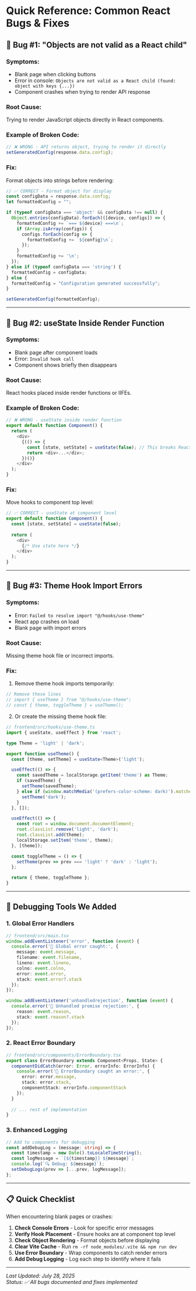 # Quick Reference: Common React Bugs & Fixes

## 🚨 Bug #1: "Objects are not valid as a React child"

### **Symptoms:**
- Blank page when clicking buttons
- Error in console: `Objects are not valid as a React child (found: object with keys {...})`
- Component crashes when trying to render API response

### **Root Cause:**
Trying to render JavaScript objects directly in React components.

### **Example of Broken Code:**
```typescript
// ❌ WRONG - API returns object, trying to render it directly
setGeneratedConfig(response.data.config);
```

### **Fix:**
Format objects into strings before rendering:
```typescript
// ✅ CORRECT - Format object for display
const configData = response.data.config;
let formattedConfig = "";

if (typeof configData === 'object' && configData !== null) {
  Object.entries(configData).forEach(([device, configs]) => {
    formattedConfig += `=== ${device} ===\n`;
    if (Array.isArray(configs)) {
      configs.forEach(config => {
        formattedConfig += `${config}\n`;
      });
    }
    formattedConfig += '\n';
  });
} else if (typeof configData === 'string') {
  formattedConfig = configData;
} else {
  formattedConfig = "Configuration generated successfully";
}

setGeneratedConfig(formattedConfig);
```

---

## 🚨 Bug #2: useState Inside Render Function

### **Symptoms:**
- Blank page after component loads
- Error: `Invalid hook call`
- Component shows briefly then disappears

### **Root Cause:**
React hooks placed inside render functions or IIFEs.

### **Example of Broken Code:**
```typescript
// ❌ WRONG - useState inside render function
export default function Component() {
  return (
    <div>
      {(() => {
        const [state, setState] = useState(false); // This breaks React!
        return <div>...</div>;
      })()}
    </div>
  );
}
```

### **Fix:**
Move hooks to component top level:
```typescript
// ✅ CORRECT - useState at component level
export default function Component() {
  const [state, setState] = useState(false);
  
  return (
    <div>
      {/* Use state here */}
    </div>
  );
}
```

---

## 🚨 Bug #3: Theme Hook Import Errors

### **Symptoms:**
- Error: `Failed to resolve import "@/hooks/use-theme"`
- React app crashes on load
- Blank page with import errors

### **Root Cause:**
Missing theme hook file or incorrect imports.

### **Fix:**
1. Remove theme hook imports temporarily:
```typescript
// Remove these lines
// import { useTheme } from "@/hooks/use-theme";
// const { theme, toggleTheme } = useTheme();
```

2. Or create the missing theme hook file:
```typescript
// frontend/src/hooks/use-theme.ts
import { useState, useEffect } from 'react';

type Theme = 'light' | 'dark';

export function useTheme() {
  const [theme, setTheme] = useState<Theme>('light');

  useEffect(() => {
    const savedTheme = localStorage.getItem('theme') as Theme;
    if (savedTheme) {
      setTheme(savedTheme);
    } else if (window.matchMedia('(prefers-color-scheme: dark)').matches) {
      setTheme('dark');
    }
  }, []);

  useEffect(() => {
    const root = window.document.documentElement;
    root.classList.remove('light', 'dark');
    root.classList.add(theme);
    localStorage.setItem('theme', theme);
  }, [theme]);

  const toggleTheme = () => {
    setTheme(prev => prev === 'light' ? 'dark' : 'light');
  };

  return { theme, toggleTheme };
}
```

---

## 🔧 Debugging Tools We Added

### **1. Global Error Handlers**
```typescript
// frontend/src/main.tsx
window.addEventListener('error', function (event) {
  console.error('🚨 Global error caught:', {
    message: event.message,
    filename: event.filename,
    lineno: event.lineno,
    colno: event.colno,
    error: event.error,
    stack: event.error?.stack
  });
});

window.addEventListener('unhandledrejection', function (event) {
  console.error('🚨 Unhandled promise rejection:', {
    reason: event.reason,
    stack: event.reason?.stack
  });
});
```

### **2. React Error Boundary**
```typescript
// frontend/src/components/ErrorBoundary.tsx
export class ErrorBoundary extends Component<Props, State> {
  componentDidCatch(error: Error, errorInfo: ErrorInfo) {
    console.error('🚨 ErrorBoundary caught an error:', {
      error: error.message,
      stack: error.stack,
      componentStack: errorInfo.componentStack
    });
  }
  
  // ... rest of implementation
}
```

### **3. Enhanced Logging**
```typescript
// Add to components for debugging
const addDebugLog = (message: string) => {
  const timestamp = new Date().toLocaleTimeString();
  const logMessage = `[${timestamp}] ${message}`;
  console.log(`🔍 Debug: ${message}`);
  setDebugLogs(prev => [...prev, logMessage]);
};
```

---

## 📋 Quick Checklist

When encountering blank pages or crashes:

1. **Check Console Errors** - Look for specific error messages
2. **Verify Hook Placement** - Ensure hooks are at component top level
3. **Check Object Rendering** - Format objects before displaying
4. **Clear Vite Cache** - Run `rm -rf node_modules/.vite && npm run dev`
5. **Use Error Boundary** - Wrap components to catch render errors
6. **Add Debug Logging** - Log each step to identify where it fails

---

*Last Updated: July 28, 2025*  
*Status: ✅ All bugs documented and fixes implemented* 